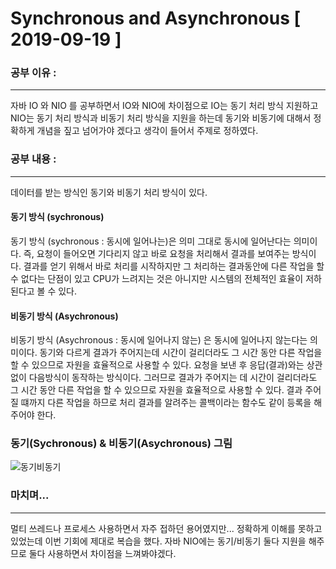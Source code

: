 # Synchronous and Asynchronous [ 2019-09-19 ]

### 공부 이유 : 
-------------------------
자바 IO 와 NIO 를 공부하면서 IO와 NIO에 차이점으로 IO는 동기 처리 방식 지원하고 NIO는 동기 처리 방식과 비동기 처리 방식을 지원을 하는데
동기와 비동기에 대해서 정확하게 개념을 짚고 넘어가야 겠다고 생각이 들어서 주제로 정하였다.


### 공부 내용 :
-------------------------

데이터를 받는 방식인 동기와 비동기 처리 방식이 있다.
#### 동기 방식 (sychronous)
동기 방식 (sychronous : 동시에 일어나는)은 의미 그대로 동시에 일어난다는 의미이다. 즉, 요청이 들어오면 기다리지 않고 바로 요청을 처리해서 
결과를 보여주는 방식이다.
결과를 얻기 위해서 바로 처리를 시작하지만 그 처리하는 결과동안에 다른 작업을 할 수 없다는 단점이 있고
CPU가 느려지는 것은 아니지만 시스템의 전체적인 효율이 저하된다고 볼 수 있다.

#### 비동기 방식 (Asychronous)
비동기 방식 (Asychronous : 동시에 일어나지 않는) 은 동시에 일어나지 않는다는 의미이다. 동기와 다르게 결과가 주어지는데 시간이 걸리더라도
그 시간 동안 다른 작업을 할 수 있으므로 자원을 효율적으로 사용할 수 있다.
요청을 보낸 후 응답(결과)와는 상관없이 다음방식이 동작하는 방식이다.
그러므로 결과가 주어지는 데 시간이 걸리더라도 그 시간 동안 다른 작업을 할 수 있으므로 자원을 효율적으로 사용할 수 있다.
결과 주어질 떄까지 다른 작업을 하므로 처리 결과를 알려주는 콜백이라는 함수도 같이 등록을 해주어야 한다.

### 동기(Sychronous) & 비동기(Asychronous) 그림
![동기비동기](https://user-images.githubusercontent.com/35329247/65223602-81743080-dafc-11e9-9298-7ab65cd0c9d3.png)



### 마치며...
-------------------------------
멀티 쓰레드나 프로세스 사용하면서 자주 접하던 용어였지만... 정확하게 이해를 못하고 있었는데 이번 기회에 제대로 복습을 했다.
자바 NIO에는 동기/비동기 둘다 지원을 해주므로 둘다 사용하면서 차이점을 느껴봐야겠다.
